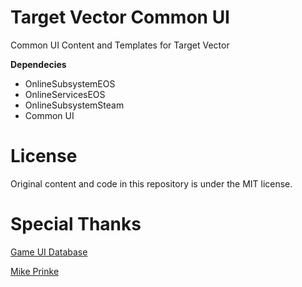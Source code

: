 # Target Vector Common UI


Common UI Content and Templates for Target Vector


**Dependecies**

- OnlineSubsystemEOS
- OnlineServicesEOS
- OnlineSubsystemSteam
- Common UI

# License

Original content and code in this repository is under the MIT license.

# Special Thanks

[Game UI Database](https://gameuidatabase.com/)

[Mike Prinke](https://twitter.com/Mike_Prinke)
